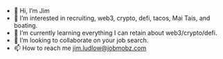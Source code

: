 - 👋 Hi, I’m Jim 
- 👀 I’m interested in recruiting, web3, crypto, defi, tacos, Mai Tais, and boating.
- 🌱 I’m currently learning everything I can retain about web3/crypto/defi.
- 💞️ I’m looking to collaborate on your job search.
- 📫 How to reach me jim.ludlow@jobmobz.com

<!---
jkluds7/jkluds7 is a ✨ special ✨ repository because its `README.md` (this file) appears on your GitHub profile.
You can click the Preview link to take a look at your changes.
--->
